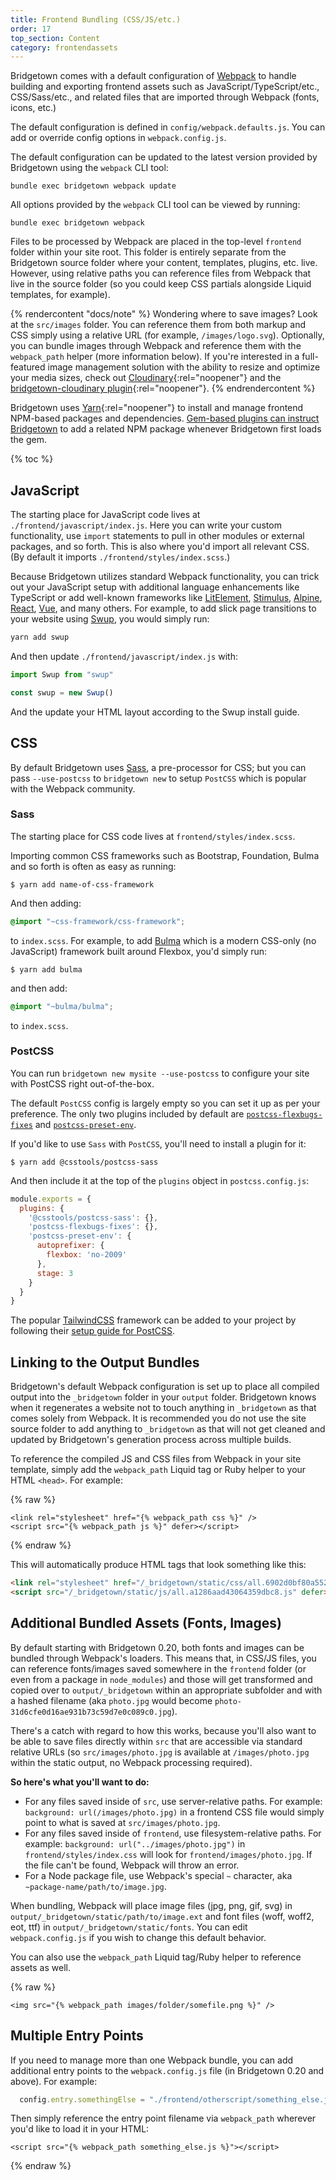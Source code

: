 ```yaml
---
title: Frontend Bundling (CSS/JS/etc.)
order: 17
top_section: Content
category: frontendassets
---
```


Bridgetown comes with a default configuration of [Webpack](https://webpack.js.org) to handle building and exporting frontend assets such as JavaScript/TypeScript/etc., CSS/Sass/etc., and related files that are imported through Webpack (fonts, icons, etc.)

The default configuration is defined in `config/webpack.defaults.js`. You can add or override config options in `webpack.config.js`.

The default configuration can be updated to the latest version provided by Bridgetown using the `webpack` CLI tool:

```shell
bundle exec bridgetown webpack update
```

All options provided by the `webpack` CLI tool can be viewed by running:
```shell
bundle exec bridgetown webpack
```

Files to be processed by Webpack are placed in the top-level `frontend` folder within your site root. This folder is entirely separate from the Bridgetown source folder where your content, templates, plugins, etc. live. However, using relative paths you can reference files from Webpack that live in the source folder (so you could keep CSS partials alongside Liquid templates, for example).

{% rendercontent "docs/note" %}
Wondering where to save images? Look at the `src/images` folder. You can reference them from both markup and CSS simply using a relative URL (for example, `/images/logo.svg`). Optionally, you can bundle images through Webpack and reference them with the `webpack_path` helper (more information below). If you're interested in a full-featured image management solution with the ability to resize and optimize your media sizes, check out [Cloudinary](https://www.cloudinary.com){:rel="noopener"} and the [bridgetown-cloudinary plugin](https://github.com/bridgetownrb/bridgetown-cloudinary){:rel="noopener"}.
{% endrendercontent %}

Bridgetown uses [Yarn](https://yarnpkg.com){:rel="noopener"} to install and manage frontend NPM-based packages and dependencies. [Gem-based plugins can instruct Bridgetown](/docs/plugins/gems-and-webpack/) to add a related NPM package whenever Bridgetown first loads the gem.

{% toc %}

## JavaScript

The starting place for JavaScript code lives at `./frontend/javascript/index.js`. Here you can write your custom functionality, use `import` statements to pull in other modules or external packages, and so forth. This is also where you'd import all relevant CSS. (By default it imports `./frontend/styles/index.scss`.)

Because Bridgetown utilizes standard Webpack functionality, you can trick out your JavaScript setup with additional language enhancements like TypeScript or add well-known frameworks like [LitElement](https://lit-element.polymer-project.org), [Stimulus](https://stimulusjs.org), [Alpine](https://github.com/alpinejs/alpine/), [React](https://reactjs.org), [Vue](https://vuejs.org), and many others. For example, to add slick page transitions to your website using [Swup](https://swup.js.org/), you would simply run:

```sh
yarn add swup
```

And then update `./frontend/javascript/index.js` with:

```js
import Swup from "swup"

const swup = new Swup()
```

And the update your HTML layout according to the Swup install guide.

## CSS

By default Bridgetown uses [Sass](https://sass-lang.com), a pre-processor for CSS; but you can pass `--use-postcss` to `bridgetown new` to setup `PostCSS` which is popular with the Webpack community.

### Sass

The starting place for CSS code lives at `frontend/styles/index.scss`.

Importing common CSS frameworks such as Bootstrap, Foundation, Bulma and so forth is often as easy as running:

```shell
$ yarn add name-of-css-framework
```

And then adding:

```css
@import "~css-framework/css-framework";
```

to `index.scss`. For example, to add [Bulma](https://bulma.io) which is a modern CSS-only (no JavaScript) framework built around Flexbox, you'd simply run:

```shell
$ yarn add bulma
```

and then add:

```css
@import "~bulma/bulma";
```

to `index.scss`.

### PostCSS

You can run `bridgetown new mysite --use-postcss` to configure your site with PostCSS right out-of-the-box.

The default `PostCSS` config is largely empty so you can set it up as per your preference. The only two plugins included by default are [`postcss-flexbugs-fixes`](https://github.com/luisrudge/postcss-flexbugs-fixes) and [`postcss-preset-env`](https://preset-env.cssdb.org).

If you'd like to use `Sass` with `PostCSS`, you'll need to install a plugin for it:

```shell
$ yarn add @csstools/postcss-sass
```

And then include it at the top of the `plugins` object in `postcss.config.js`:

```js
module.exports = {  
  plugins: {
    '@csstools/postcss-sass': {},
    'postcss-flexbugs-fixes': {},
    'postcss-preset-env': {
      autoprefixer: {
        flexbox: 'no-2009'
      },
      stage: 3
    }
  }
}
```

The popular [TailwindCSS](https://tailwindcss.com) framework can be added to your project by following their [setup guide for PostCSS](https://tailwindcss.com/docs/installation#installing-tailwind-css-as-a-post-css-plugin).

## Linking to the Output Bundles

Bridgetown's default Webpack configuration is set up to place all compiled output into the `_bridgetown` folder in your `output` folder. Bridgetown knows when it regenerates a website not to touch anything in `_bridgetown` as that comes solely from Webpack. It is recommended you do not use the site source folder to add anything to `_bridgetown` as that will not get cleaned and updated by Bridgetown's generation process across multiple builds.

To reference the compiled JS and CSS files from Webpack in your site template, simply add the `webpack_path` Liquid tag or Ruby helper to your HTML `<head>`. For example:

{% raw %}
```liquid
<link rel="stylesheet" href="{% webpack_path css %}" />
<script src="{% webpack_path js %}" defer></script>
```
{% endraw %}

This will automatically produce HTML tags that look something like this:

```html
<link rel="stylesheet" href="/_bridgetown/static/css/all.6902d0bf80a552c79eaa.css"/>
<script src="/_bridgetown/static/js/all.a1286aad43064359dbc8.js" defer></script>
```

## Additional Bundled Assets (Fonts, Images)

By default starting with Bridgetown 0.20, both fonts and images can be bundled through Webpack's loaders. This means that, in CSS/JS files, you can reference fonts/images saved somewhere in the `frontend` folder (or even from a package in `node_modules`) and those will get transformed and copied over to `output/_bridgetown` within an appropriate subfolder and with a hashed filename (aka `photo.jpg` would become `photo-31d6cfe0d16ae931b73c59d7e0c089c0.jpg`).

There's a catch with regard to how this works, because you'll also want to be able to save files directly within `src` that are accessible via standard relative URLs (so `src/images/photo.jpg` is available at `/images/photo.jpg` within the static output, no Webpack processing required).

**So here's what you'll want to do:**

* For any files saved inside of `src`, use server-relative paths. For example: `background: url(/images/photo.jpg)` in a frontend CSS file would simply point to what is saved at `src/images/photo.jpg`.
* For any files saved inside of `frontend`, use filesystem-relative paths. For example: `background: url("../images/photo.jpg")` in `frontend/styles/index.css` will look for `frontend/images/photo.jpg`. If the file can't be found, Webpack will throw an error.
* For a Node package file, use Webpack's special `~` character, aka `~package-name/path/to/image.jpg`.

When bundling, Webpack will place image files (jpg, png, gif, svg) in `output/_bridgetown/static/path/to/image.ext` and font files (woff, woff2, eot, ttf) in `output/_bridgetown/static/fonts`. You can edit `webpack.config.js` if you wish to change this default behavior.

You can also use the `webpack_path` Liquid tag/Ruby helper to reference assets as well.

{% raw %}
```liquid
<img src="{% webpack_path images/folder/somefile.png %}" />
```

## Multiple Entry Points

If you need to manage more than one Webpack bundle, you can add additional entry points to the `webpack.config.js` file (in Bridgetown 0.20 and above). For example:

```js
  config.entry.somethingElse = "./frontend/otherscript/something_else.js"
```

Then simply reference the entry point filename via `webpack_path` wherever you'd like to load it in your HTML:

```liquid
<script src="{% webpack_path something_else.js %}"></script>
```
{% endraw %}
